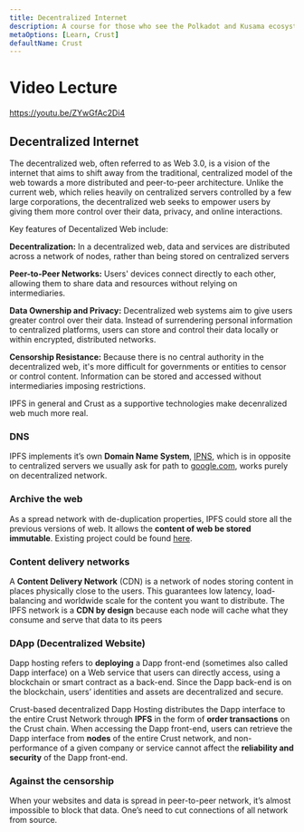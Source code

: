 ```yaml
---
title: Decentralized Internet 
description: A course for those who see the Polkadot and Kusama ecosystem for the first time.
metaOptions: [Learn, Crust]
defaultName: Crust
---
```


# Video Lecture

https://youtu.be/ZYwGfAc2Di4

<Spoiler title="<h2 style='display: inline;' >Lesson 16. Decentralized Internet</h2>">

## Decentralized Internet

The decentralized web, often referred to as Web 3.0, is a vision of the internet that aims to shift away from the traditional, centralized model of the web towards a more distributed and peer-to-peer architecture. Unlike the current web, which relies heavily on centralized servers controlled by a few large corporations, the decentralized web seeks to empower users by giving them more control over their data, privacy, and online interactions.

Key features of Decentalized Web include:

**Decentralization:** In a decentralized web, data and services are distributed across a network of nodes, rather than being stored on centralized servers

**Peer-to-Peer Networks:** Users' devices connect directly to each other, allowing them to share data and resources without relying on intermediaries.

**Data Ownership and Privacy:** Decentralized web systems aim to give users greater control over their data. Instead of surrendering personal information to centralized platforms, users can store and control their data locally or within encrypted, distributed networks.

**Censorship Resistance:** Because there is no central authority in the decentralized web, it's more difficult for governments or entities to censor or control content. Information can be stored and accessed without intermediaries imposing restrictions.

IPFS in general and Crust as a supportive technologies make decenralized web much more real. 

### **DNS**

IPFS implements it’s own **Domain Name System**, [IPNS](https://docs.ipfs.tech/concepts/ipns/), which is in opposite to centralized servers we usually ask for path to [google.com](http://google.com), works purely on decentralized network.

### **Archive the web**

As a spread network with de-duplication properties, IPFS could store all the previous versions of web. It allows the **content of web be stored immutable**. Existing project could be found [here](https://github.com/oduwsdl/ipwb).

### **Content delivery networks**

A **Content Delivery Network** (CDN) is a network of nodes storing content in places physically close to the users. This guarantees low latency, load-balancing and worldwide scale for the content you want to distribute. The IPFS network is a **CDN by design** because each node will cache what they consume and serve that data to its peers

### DApp (Decentralized Website)

Dapp hosting refers to **deploying** a Dapp front-end (sometimes also called Dapp interface) on a Web service that users can directly access, using a blockchain or smart contract as a back-end. Since the Dapp back-end is on the blockchain, users’ identities and assets are decentralized and secure.

Crust-based decentralized Dapp Hosting distributes the Dapp interface to the entire Crust Network through **IPFS** in the form of **order transactions** on the Crust chain. When accessing the Dapp front-end, users can retrieve the Dapp interface from **nodes** of the entire Crust network, and non-performance of a given company or service cannot affect the **reliability and security** of the Dapp front-end.

### Against the censorship

When your websites and data is spread in peer-to-peer network, it’s almost impossible to block that data. One’s need to cut connections of all network from source.
</Spoiler>

<FeedbackBlock 
formUrl="https://faas-fra1-afec6ce7.doserverless.co/api/v1/web/fn-18e93402-1ffe-47e8-be1d-e28a6ac871f1/default/Feedback"
lessonLabel="crust-routine"
/>
